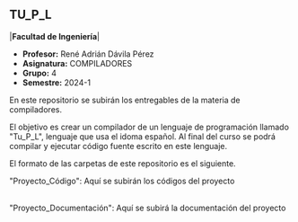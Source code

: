 
## TU_P_L            

|**Facultad de Ingeniería**|


- **Profesor:** René Adrián Dávila Pérez
- **Asignatura:** COMPILADORES
- **Grupo:** 4
- **Semestre:** 2024-1


En este repositorio se subirán los entregables de la materia de compiladores.

El objetivo es crear un compilador de un lenguaje de programación llamado "Tu_P_L", lenguaje que usa el idoma español.
Al final del curso se podrá compilar y ejecutar código fuente escrito en este lenguaje.


El formato de las carpetas de este repositorio es el siguiente.

"Proyecto_Código": Aquí se subirán los códigos del proyecto
<div>
<br>
</div>
"Proyecto_Documentación": Aquí se subirá la documentación del proyecto
